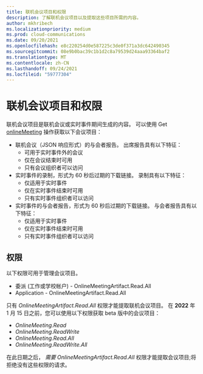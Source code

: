 ```yaml
---
title: 联机会议项目和权限
description: 了解联机会议项目以及提取这些项目所需的内容。
author: mkhribech
ms.localizationpriority: medium
ms.prod: cloud-communications
ms.date: 09/20/2021
ms.openlocfilehash: e8c220254d0e587225c3de0f371a3dc642490345
ms.sourcegitcommit: 08e9b0bac39c1b1d2c8a79539d24aaa93364baf2
ms.translationtype: MT
ms.contentlocale: zh-CN
ms.lasthandoff: 09/24/2021
ms.locfileid: "59777304"
---
```

# <a name="online-meeting-artifacts-and-permissions"></a>联机会议项目和权限

联机会议项目是联机会议或实时事件期间生成的内容。 可以使用 Get [onlineMeeting](/graph/api/onlinemeeting-get?view=graph-rest-beta&preserve-view=true) 操作获取以下会议项目： 

- 联机会议（JSON 响应形式）的与会者报告。 出席报告具有以下特征：
  - 可用于实时事件外的会议
  - 仅在会议结束时可用
  - 只有会议组织者可以访问
- 实时事件的录制，形式为 60 秒后过期的下载链接。 录制具有以下特征：
  - 仅适用于实时事件
  - 仅在实时事件结束时可用
  - 只有实时事件组织者可以访问
- 实时事件的与会者报告，形式为 60 秒后过期的下载链接。 与会者报告具有以下特征：
  - 仅适用于实时事件
  - 仅在实时事件结束时可用
  - 只有实时事件组织者可以访问

## <a name="permissions"></a>权限

以下权限可用于管理会议项目。

- 委派 (工作或学校帐户) - OnlineMeetingArtifact.Read.All
- Application - OnlineMeetingArtifact.Read.All

只有 _OnlineMeetingArtifact.Read.All_ 权限才能提取联机会议项目。 在 **2022** 年 1 月 15 日之前，您可以使用以下权限获取 beta 版中的会议项目：

- _OnlineMeeting.Read_
- _OnlineMeeting.ReadWrite_
- _OnlineMeeting.Read.All_
- _OnlineMeeting.ReadWrite.All_

在此日期之后， _需要 OnlineMeetingArtifact.Read.All_ 权限才能提取会议项目;将拒绝没有这些权限的请求。
